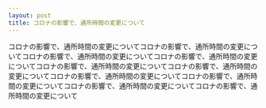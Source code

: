```yaml
---
layout: post
title: コロナの影響で、通所時間の変更について
---
```

コロナの影響で、通所時間の変更についてコロナの影響で、通所時間の変更についてコロナの影響で、通所時間の変更についてコロナの影響で、通所時間の変更についてコロナの影響で、通所時間の変更についてコロナの影響で、通所時間の変更についてコロナの影響で、通所時間の変更についてコロナの影響で、通所時間の変更についてコロナの影響で、通所時間の変更についてコロナの影響で、通所時間の変更について